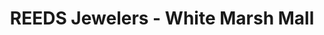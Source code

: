 ---
title: "REEDS Jewelers - White Marsh Mall"
url: /white-marsh/reeds-jewelers-white-marsh-mall/
shop: jewelry
---